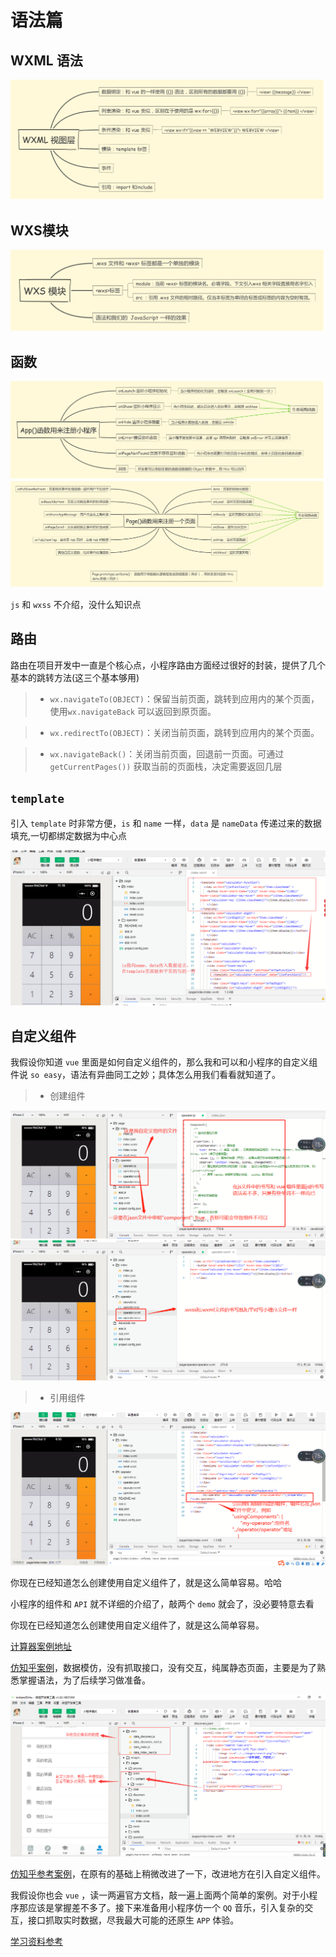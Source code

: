 # 语法篇
## WXML 语法
<img src="image/wxml.png">

## WXS模块
<img src="image/wxs1.png">

## 函数
<img src="image/appLive.png">
<img src="image/pageLive.png">

`js` 和 `wxss` 不介绍，没什么知识点

## 路由

路由在项目开发中一直是个核心点，小程序路由方面经过很好的封装，提供了几个基本的跳转方法(这三个基本够用)
>* `wx.navigateTo(OBJECT)`：保留当前页面，跳转到应用内的某个页面，使用`wx.navigateBack` 可以返回到原页面。

>* `wx.redirectTo(OBJECT)`：关闭当前页面，跳转到应用内的某个页面。

>* `wx.navigateBack()`：关闭当前页面，回退前一页面。可通过 `getCurrentPages())` 获取当前的页面栈，决定需要返回几层

## `template`

 引入 `template` 时非常方便，`is` 和 `name` 一样，`data` 是 `nameData` 传递过来的数据填充,一切都绑定数据为中心点 

<img src="image/template.png">

 ## 自定义组件
 我假设你知道 `vue` 里面是如何自定义组件的，那么我和可以和小程序的自定义组件说 `so easy`，语法有异曲同工之妙；具体怎么用我们看看就知道了。
 >* 创建组件

<img src='image/component.png'>
<img src='image/components.png'>

>* 引用组件

<img src='image/components1.png'>

你现在已经知道怎么创建使用自定义组件了，就是这么简单容易。哈哈

小程序的组件和 `API` 就不详细的介绍了，敲两个 `demo` 就会了，没必要特意去看

你现在已经知道怎么创建使用自定义组件了，就是这么简单容易。

[计算器案例地址](https://github.com/sunseekers/WeChatProject/tree/master/demo/calculate)

[仿知乎案例](https://github.com/sunseekers/WeChatProject/tree/master/demo/imitateZhiHu)，数据模仿，没有抓取接口，没有交互，纯属静态页面，主要是为了熟悉掌握语法，为了后续学习做准备。

<img src="image/zhihu.png">

[仿知乎参考案例](https://github.com/RebeccaHanjw/weapp-wechat-zhihu)，在原有的基础上稍微改进了一下，改进地方在引入自定义组件。

我假设你也会 `vue` ，读一两遍官方文档，敲一遍上面两个简单的案例。对于小程序那应该是掌握差不多了。接下来准备用小程序仿一个 `QQ` 音乐，引入复杂的交互，接口抓取实时数据，尽我最大可能的还原生 `APP` 体验。


[学习资料参考](https://github.com/justjavac/awesome-wechat-weapp)
